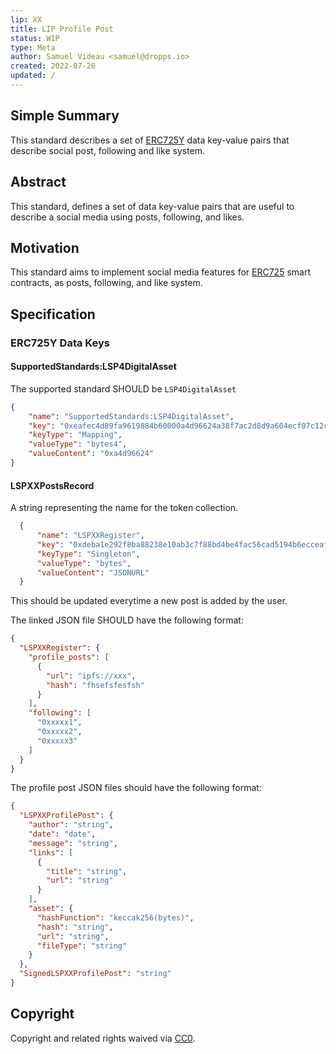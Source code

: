 ```yaml
---
lip: XX
title: LIP Profile Post
status: WIP
type: Meta
author: Samuel Videau <samuel@dropps.io>
created: 2022-07-26
updated: /
---
```


## Simple Summary

This standard describes a set of [ERC725Y](https://github.com/ethereum/EIPs/blob/master/EIPS/eip-725.md) data key-value pairs that describe social post, following and like system.

## Abstract

This standard, defines a set of data key-value pairs that are useful to describe a social media using posts, following, and likes.

## Motivation

This standard aims to implement social media features for [ERC725](https://github.com/ERC725Alliance/ERC725/blob/main/docs/ERC-725.md) smart contracts, as posts, following, and like system.

## Specification

### ERC725Y Data Keys

#### SupportedStandards:LSP4DigitalAsset

The supported standard SHOULD be `LSP4DigitalAsset`

```json
{
    "name": "SupportedStandards:LSP4DigitalAsset",
    "key": "0xeafec4d89fa9619884b60000a4d96624a38f7ac2d8d9a604ecf07c12c77e480c",
    "keyType": "Mapping",
    "valueType": "bytes4",
    "valueContent": "0xa4d96624"
}
```

#### LSPXXPostsRecord

A string representing the name for the token collection.

```json
  {
      "name": "LSPXXRegister",
      "key": "0xdeba1e292f8ba88238e10ab3c7f88bd4be4fac56cad5194b6ecceaf653468af1",
      "keyType": "Singleton",
      "valueType": "bytes",
      "valueContent": "JSONURL"
  }
```

This should be updated everytime a new post is added by the user.

The linked JSON file SHOULD have the following format:

```json
{
  "LSPXXRegister": {
    "profile_posts": [
      {
        "url": "ipfs://xxx",
        "hash": "fhsefsfesfsh"
      }
    ],
    "following": [
      "0xxxxx1",
      "0xxxxx2",
      "0xxxxx3"
    ]
  }
}
```

The profile post JSON files should have the following format:

```json
{
  "LSPXXProfilePost": {
    "author": "string",
    "date": "date",
    "message": "string",
    "links": [
      {
        "title": "string", 
        "url": "string" 
      }
    ],
    "asset": {
      "hashFunction": "keccak256(bytes)",
      "hash": "string",
      "url": "string",
      "fileType": "string"
    }
  },
  "SignedLSPXXProfilePost": "string"
}
```

## Copyright

Copyright and related rights waived via [CC0](https://creativecommons.org/publicdomain/zero/1.0/).
